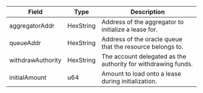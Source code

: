 | Field             | Type      | Description                                                   |
| ----------------- | --------- | ------------------------------------------------------------- |
| aggregatorAddr    | HexString | Address of the aggregator to initialize a lease for.          |
| queueAddr         | HexString | Address of the oracle queue that the resource belongs to.     |
| withdrawAuthority | HexString | The account delegated as the authority for withdrawing funds. |
| initialAmount     | u64       | Amount to load onto a lease during initialization.            |
